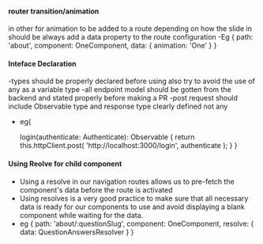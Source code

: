 #### router transition/animation

in other for animation to be added to a route depending on how the slide in should be always add a data property to the route configuration
-Eg {
path: 'about',
component: OneComponent,
data: { animation: 'One' }
}


#### Inteface Declaration
-types should be properly declared before using also try to avoid the use of any as a variable type 
-all endpoint model should be gotten from the backend and stated properly before making a PR
-post request should include Observable type and response type clearly defined not any 
- eg{

	login(authenticate: Authenticate): Observable<User> {
    return this.httpClient.post<User>(
      'http://localhost:3000/login',
      authenticate
    );
  }
}

#### Using Reolve for child component 
- Using a resolve in our navigation routes allows us to pre-fetch the component's data before the route is activated 
- Using resolves is a very good practice to make sure that all necessary data is ready for our components to use and avoid displaying a blank component while waiting for the data.
- eg
    {
	    path: 'about/:questionSlug',
	    component: OneComponent,
	    resolve: {
	      data: QuestionAnswersResolver
	  	}
	}
